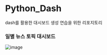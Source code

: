 # Python_Dash 
dash를 활용한 대시보드 생성 연습을 위한 리포지토리


### 일별 뉴스 토픽 대시보드 
![image](https://github.com/moonjoo98/Python_Dash/assets/103553532/9b2906b3-446a-41aa-98d5-6a533d50218c)


